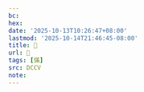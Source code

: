 ```yaml
---
bc:
hex:
date: '2025-10-13T10:26:47+08:00'
lastmod: '2025-10-14T21:46:45-08:00'
title: 􂱌
url: 􂱌
tags: [慲]
src: DCCV
note:
---
```

